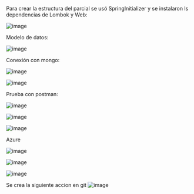 Para crear la estructura del parcial se usó SpringInitializer y se instalaron ls dependencias de Lombok y Web:

![image](https://github.com/user-attachments/assets/70beb930-7272-4fbd-af58-e82f59165a7d)


Modelo de datos:

![image](https://github.com/user-attachments/assets/b466c500-1552-44c0-bb0a-909c908dda8c)

Conexión con mongo:

![image](https://github.com/user-attachments/assets/89dbfddd-47cd-414c-9392-06332cdd4678)

![image](https://github.com/user-attachments/assets/b538a300-8088-4e48-a292-a83c1efa20f5)


Prueba con postman:

![image](https://github.com/user-attachments/assets/9bc648f5-9d92-4103-96bd-d7b4175b776c)


![image](https://github.com/user-attachments/assets/46b74715-a1aa-40d0-a1e9-7ca262c33cc2)


![image](https://github.com/user-attachments/assets/da96aa40-b020-46ec-aa3e-14ca1aef2c70)

Azure

![image](https://github.com/user-attachments/assets/d1502f6a-e3d2-48e1-846f-64edebebeb82)

![image](https://github.com/user-attachments/assets/646f8e7f-9844-44bd-a0fa-822db2267e61)

![image](https://github.com/user-attachments/assets/dd68f235-a201-4392-8bcf-9bea57c0255a)


Se crea la siguiente accion en git
![image](https://github.com/user-attachments/assets/a1326568-45e1-43fb-83ac-feac19539eaa)

